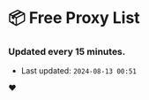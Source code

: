 # :package: Free Proxy List
### Updated every 15 minutes.

- Last updated: `2024-08-13 00:51`

:heart:
